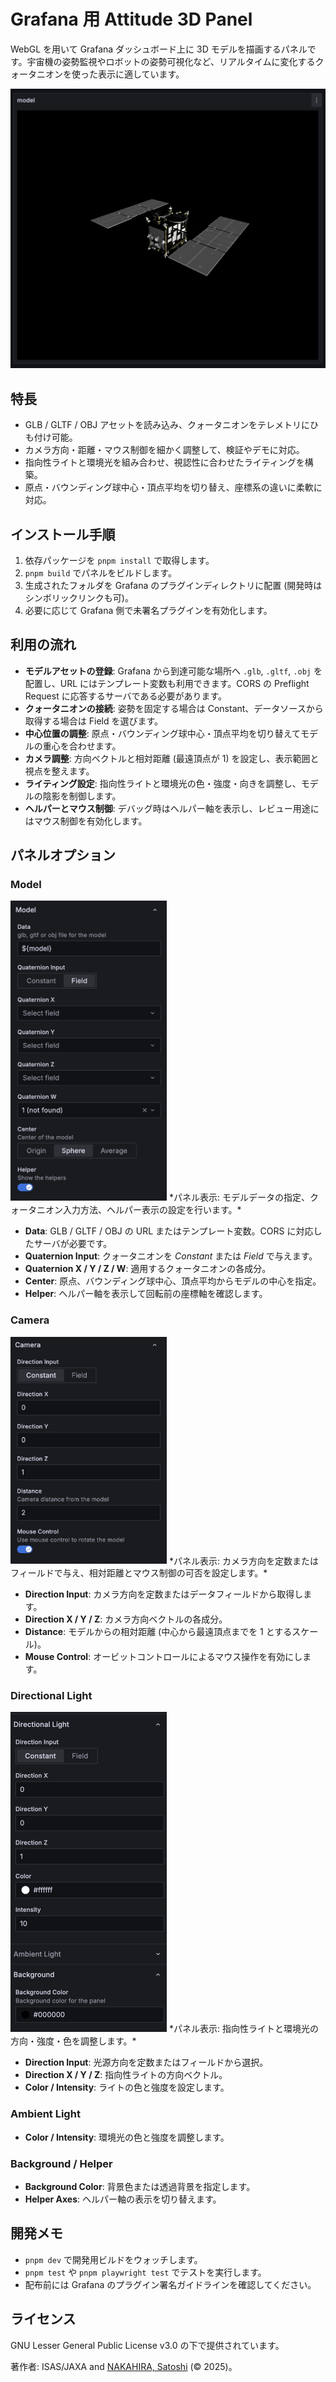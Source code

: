 # Grafana 用 Attitude 3D Panel

WebGL を用いて Grafana ダッシュボード上に 3D モデルを描画するパネルです。宇宙機の姿勢監視やロボットの姿勢可視化など、リアルタイムに変化するクォータニオンを使った表示に適しています。

![探査機の3Dモデルの表示結果の例](screenshots/display.png)

## 特長

- GLB / GLTF / OBJ アセットを読み込み、クォータニオンをテレメトリにひも付け可能。
- カメラ方向・距離・マウス制御を細かく調整して、検証やデモに対応。
- 指向性ライトと環境光を組み合わせ、視認性に合わせたライティングを構築。
- 原点・バウンディング球中心・頂点平均を切り替え、座標系の違いに柔軟に対応。

## インストール手順

1. 依存パッケージを `pnpm install` で取得します。
2. `pnpm build` でパネルをビルドします。
3. 生成されたフォルダを Grafana のプラグインディレクトリに配置 (開発時はシンボリックリンクも可)。
4. 必要に応じて Grafana 側で未署名プラグインを有効化します。

## 利用の流れ

- **モデルアセットの登録**: Grafana から到達可能な場所へ `.glb`, `.gltf`, `.obj` を配置し、URL にはテンプレート変数も利用できます。CORS の Preflight Request に応答するサーバである必要があります。
- **クォータニオンの接続**: 姿勢を固定する場合は Constant、データソースから取得する場合は Field を選びます。
- **中心位置の調整**: 原点・バウンディング球中心・頂点平均を切り替えてモデルの重心を合わせます。
- **カメラ調整**: 方向ベクトルと相対距離 (最遠頂点が 1) を設定し、表示範囲と視点を整えます。
- **ライティング設定**: 指向性ライトと環境光の色・強度・向きを調整し、モデルの陰影を制御します。
- **ヘルパーとマウス制御**: デバッグ時はヘルパー軸を表示し、レビュー用途にはマウス制御を有効化します。

## パネルオプション

### Model

<img src="screenshots/menu1.png" alt="モデル設定タブ。データやクォータニオン入力の項目が並ぶ" width="250" />
*パネル表示: モデルデータの指定、クォータニオン入力方法、ヘルパー表示の設定を行います。*

- **Data**: GLB / GLTF / OBJ の URL またはテンプレート変数。CORS に対応したサーバが必要です。
- **Quaternion Input**: クォータニオンを *Constant* または *Field* で与えます。
- **Quaternion X / Y / Z / W**: 適用するクォータニオンの各成分。
- **Center**: 原点、バウンディング球中心、頂点平均からモデルの中心を指定。
- **Helper**: ヘルパー軸を表示して回転前の座標軸を確認します。

### Camera

<img src="screenshots/menu2.png" alt="カメラ設定タブ。方向ベクトルと距離、マウス制御のトグルが見える" width="250" />
*パネル表示: カメラ方向を定数またはフィールドで与え、相対距離とマウス制御の可否を設定します。*

- **Direction Input**: カメラ方向を定数またはデータフィールドから取得します。
- **Direction X / Y / Z**: カメラ方向ベクトルの各成分。
- **Distance**: モデルからの相対距離 (中心から最遠頂点までを 1 とするスケール)。
- **Mouse Control**: オービットコントロールによるマウス操作を有効にします。

### Directional Light

<img src="screenshots/menu3.png" alt="ライティング設定タブ。指向性ライトと環境光のパラメータが並ぶ" width="250" />
*パネル表示: 指向性ライトと環境光の方向・強度・色を調整します。*

- **Direction Input**: 光源方向を定数またはフィールドから選択。
- **Direction X / Y / Z**: 指向性ライトの方向ベクトル。
- **Color / Intensity**: ライトの色と強度を設定します。

### Ambient Light

- **Color / Intensity**: 環境光の色と強度を調整します。

### Background / Helper

- **Background Color**: 背景色または透過背景を指定します。
- **Helper Axes**: ヘルパー軸の表示を切り替えます。

## 開発メモ

- `pnpm dev` で開発用ビルドをウォッチします。
- `pnpm test` や `pnpm playwright test` でテストを実行します。
- 配布前には Grafana のプラグイン署名ガイドラインを確認してください。

## ライセンス
GNU Lesser General Public License v3.0 の下で提供されています。

著作者: ISAS/JAXA and [NAKAHIRA, Satoshi](https://orcid.org/0000-0001-9307-046X) (© 2025)。
